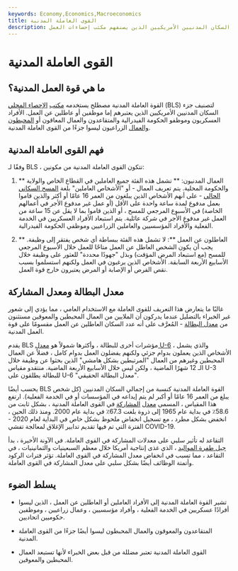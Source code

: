 ```yaml
---
keywords: Economy,Economics,Macroeconomics
title: القوى العاملة المدنية
description: القوة العاملة المدنية هي السكان المدنيين الأمريكيين الذين يصنفهم مكتب إحصاءات العمل (BLS) على أنهم إما موظفون أو عاطلون عن العمل.
---
```


# القوى العاملة المدنية
## ما هي قوة العمل المدنية؟

القوة العاملة المدنية مصطلح يستخدمه [مكتب](/bls) [الإحصاء المحلي](/bls) (BLS) لتصنيف جزء السكان المدنيين الأمريكيين الذين يعتبرهم إما موظفين أو عاطلين عن العمل. الأفراد العسكريون وموظفو الحكومة الفيدرالية والمتقاعدون والعمال المعاقون أو [المحبطون](/discouraged_worker) [والعمال](/discouraged_worker) الزراعيون ليسوا جزءًا من القوى العاملة المدنية.

## فهم القوى العاملة المدنية

وفقًا لـ BLS ، تتكون القوى العاملة المدنية من مكونين:

1. ** العمال المدنيون: ** تشمل هذه الفئة جميع العاملين في القطاع الخاص والولاية والحكومة المحلية. يتم تعريف العمال - أو "الأشخاص العاملين" بلغة [المسح السكاني الحالي](/currentpopulationsurvey) - على أنهم الأشخاص الذين يبلغون من العمر 16 عامًا أو أكثر والذين قاموا بعمل مدفوع لمدة ساعة واحدة على الأقل (أو عمل غير مدفوع الأجر في أعمالهم الخاصة) في الأسبوع المرجعي للمسح ، أو الذين قاموا بما لا يقل عن 15 ساعة من العمل غير مدفوع الأجر في شركة عائلية. يتم استبعاد الأفراد العسكريين في الخدمة الفعلية والأفراد المؤسسيين والعاملين الزراعيين وموظفي الحكومة الفيدرالية.

1. ** العاطلون عن العمل **: لا تشمل هذه الفئة ببساطة أي شخص يفتقر إلى وظيفة. يجب أن يكون الشخص العاطل عن العمل متاحًا للعمل خلال الأسبوع المرجعي للمسح (مع استبعاد المرض المؤقت) وبذل "جهودًا محددة" للعثور على وظيفة خلال الأسابيع الأربعة السابقة. الأشخاص الذين يرغبون في العمل ولكنهم استسلموا بسبب نقص الفرص أو الإصابة أو المرض يعتبرون خارج قوة العمل.

## معدل البطالة ومعدل المشاركة

غالبًا ما يتعارض هذا التعريف للقوى العاملة مع الاستخدام العامي ، مما يؤدي إلى شعور غير الخبراء بالتضليل عندما يدركون أن الملايين من العمال المحبطين والمعوقين مستثنون من [معدل البطالة](/unemploymentrate) - المُعرَّف على أنه عدد السكان العاطلين عن العمل مقسومًا على قوة العمل المدنية.

يقدم BLS مؤشرات أخرى للبطالة ، وأكثرها شمولاً هو [معدل U-6](/u6-rate) ، والذي يشمل الأشخاص الذين يعملون بدوام جزئي ولكنهم يفضلون العمل بدوام كامل ، فضلاً عن العمال المحبطين وغيرهم من العمال "المرتبطين بشكل هامشي" الذين بحثوا عن وظيفة خلال الـ 12 شهرًا الماضية ، ولكن ليس خلال الأسابيع الأربعة الماضية. منتقدو مقياس U-3 للبطالة يطلقون على U-6 "معدل البطالة الحقيقي".

يحسب أيضًا BLS القوة العاملة المدنية كنسبة من إجمالي السكان المدنيين (كل شخص يبلغ من العمر 16 عامًا أو أكبر لم يتم إيداعه في المؤسسات أو في الخدمة الفعلية). ارتفع هذا المقياس ، المسمى [معدل](/participationrate) [المشاركة](/participationrate) في القوى العاملة المدنية ، بشكل ثابت من 58.6٪ في بداية عام 1965 إلى ذروة بلغت 67.3٪ في بداية عام 2000. ومنذ ذلك الحين ، انخفض بشكل مطرد ، مع تسجيل انخفاض ملحوظ بشكل خاص في البداية لعام 2020 - الفترة التي تم فيها تقديم تدابير الإغلاق لمعالجة تفشي COVID-19.

التقاعد له تأثير سلبي على معدلات المشاركة في القوى العاملة. في الآونة الأخيرة ، بدأ [جيل طفرة المواليد](/baby_boomer) ، الذي غذى إنتاجية أمريكا خلال معظم السبعينيات والثمانينيات ، في التقاعد ، مما تسبب في انخفاض معدل المشاركة في القوى العاملة. تؤثر فترات الركود وأتمتة الوظائف أيضًا بشكل سلبي على معدل المشاركة في القوى العاملة.

## يسلط الضوء

- تشير القوة العاملة المدنية إلى الأفراد العاملين أو العاطلين عن العمل ، الذين ليسوا أفرادًا عسكريين في الخدمة الفعلية ، وأفراد مؤسسيين ، وعمال زراعيين ، وموظفين حكوميين اتحاديين.

- المتقاعدون والمعوقون والعمال المحبطون ليسوا أيضًا جزءًا من القوى العاملة المدنية.

- القوى العاملة المدنية تعتبر مضللة من قبل بعض الخبراء لأنها تستبعد العمال المحبطين والمعوقين.

